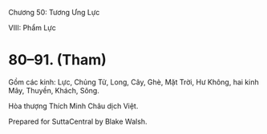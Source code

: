  

Chương 50: Tương Ưng Lực

VIII: Phẩm Lực

# 80–91. (Tham)

Gồm các kinh: Lực, Chủng Tử, Long, Cây, Ghè, Mặt Trời, Hư Không, hai kinh Mây, Thuyền, Khách, Sông.

Hòa thượng Thích Minh Châu dịch Việt.

Prepared for SuttaCentral by Blake Walsh.